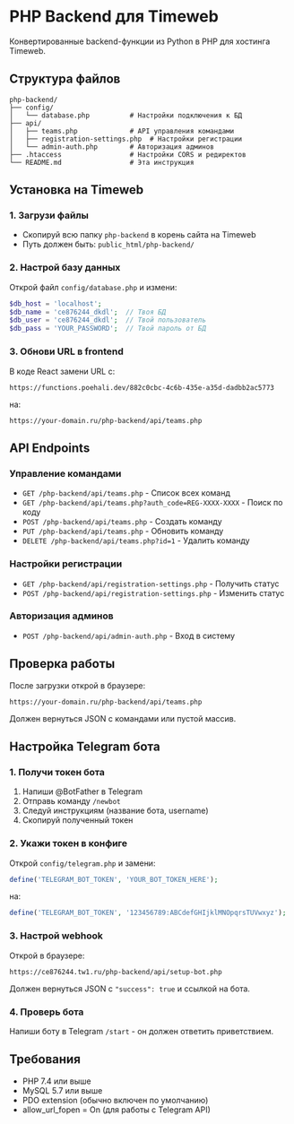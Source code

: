 # PHP Backend для Timeweb

Конвертированные backend-функции из Python в PHP для хостинга Timeweb.

## Структура файлов

```
php-backend/
├── config/
│   └── database.php          # Настройки подключения к БД
├── api/
│   ├── teams.php             # API управления командами
│   ├── registration-settings.php  # Настройки регистрации
│   └── admin-auth.php        # Авторизация админов
├── .htaccess                 # Настройки CORS и редиректов
└── README.md                 # Эта инструкция
```

## Установка на Timeweb

### 1. Загрузи файлы
- Скопируй всю папку `php-backend` в корень сайта на Timeweb
- Путь должен быть: `public_html/php-backend/`

### 2. Настрой базу данных
Открой файл `config/database.php` и измени:
```php
$db_host = 'localhost';
$db_name = 'ce876244_dkdl';  // Твоя БД
$db_user = 'ce876244_dkdl';  // Твой пользователь
$db_pass = 'YOUR_PASSWORD';  // Твой пароль от БД
```

### 3. Обнови URL в frontend
В коде React замени URL с:
```
https://functions.poehali.dev/882c0cbc-4c6b-435e-a35d-dadbb2ac5773
```
на:
```
https://your-domain.ru/php-backend/api/teams.php
```

## API Endpoints

### Управление командами
- `GET /php-backend/api/teams.php` - Список всех команд
- `GET /php-backend/api/teams.php?auth_code=REG-XXXX-XXXX` - Поиск по коду
- `POST /php-backend/api/teams.php` - Создать команду
- `PUT /php-backend/api/teams.php` - Обновить команду
- `DELETE /php-backend/api/teams.php?id=1` - Удалить команду

### Настройки регистрации
- `GET /php-backend/api/registration-settings.php` - Получить статус
- `POST /php-backend/api/registration-settings.php` - Изменить статус

### Авторизация админов
- `POST /php-backend/api/admin-auth.php` - Вход в систему

## Проверка работы
После загрузки открой в браузере:
```
https://your-domain.ru/php-backend/api/teams.php
```

Должен вернуться JSON с командами или пустой массив.

## Настройка Telegram бота

### 1. Получи токен бота
1. Напиши @BotFather в Telegram
2. Отправь команду `/newbot`
3. Следуй инструкциям (название бота, username)
4. Скопируй полученный токен

### 2. Укажи токен в конфиге
Открой `config/telegram.php` и замени:
```php
define('TELEGRAM_BOT_TOKEN', 'YOUR_BOT_TOKEN_HERE');
```
на:
```php
define('TELEGRAM_BOT_TOKEN', '123456789:ABCdefGHIjklMNOpqrsTUVwxyz');
```

### 3. Настрой webhook
Открой в браузере:
```
https://ce876244.tw1.ru/php-backend/api/setup-bot.php
```

Должен вернуться JSON с `"success": true` и ссылкой на бота.

### 4. Проверь бота
Напиши боту в Telegram `/start` - он должен ответить приветствием.

## Требования
- PHP 7.4 или выше
- MySQL 5.7 или выше
- PDO extension (обычно включен по умолчанию)
- allow_url_fopen = On (для работы с Telegram API)